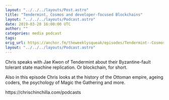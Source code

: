 ```yaml
---
layout: "../../../layouts/Post.astro"
title: "Tendermint, Cosmos and developer-focused Blockchains"
layout: "../../../layouts/Podcast.astro"
date: 2019-03-20 16:00:00 UTC
author: ""
categories: media podcast
tags:
orig_url: https://anchor.fm/theweeklysqueak/episodes/Tendermint--Cosmos-and-developer-focused-Blockchains-e3goei
layout: "../../../layouts/Podcast.astro"
---
```

<p>Chris speaks with Jae Kwon of Tendermint about their Byzantine-fault tolerant state machine replication. Or blockchain, for short.</p>
<p>Also in this episode Chris looks at the history of the Ottoman empire, ageing coders, the psychology of Magic the Gathering and more.</p>
<p>https://chrischinchilla.com/podcasts</p>
